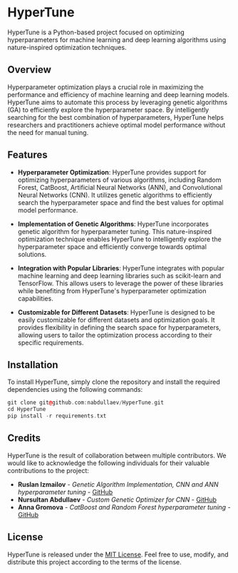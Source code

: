 # HyperTune

HyperTune is a Python-based project focused on optimizing hyperparameters for machine learning and deep learning algorithms using nature-inspired optimization techniques.

## Overview

Hyperparameter optimization plays a crucial role in maximizing the performance and efficiency of machine learning and deep learning models. HyperTune aims to automate this process by leveraging genetic algorithms (GA) to efficiently explore the hyperparameter space. By intelligently searching for the best combination of hyperparameters, HyperTune helps researchers and practitioners achieve optimal model performance without the need for manual tuning.

## Features

-   **Hyperparameter Optimization**: HyperTune provides support for optimizing hyperparameters of various algorithms, including Random Forest, CatBoost, Artificial Neural Networks (ANN), and Convolutional Neural Networks (CNN). It utilizes genetic algorithms to efficiently search the hyperparameter space and find the best values for optimal model performance.

-   **Implementation of Genetic Algorithms**: HyperTune incorporates genetic algorithm for hyperparameter tuning. This nature-inspired optimization technique enables HyperTune to intelligently explore the hyperparameter space and efficiently converge towards optimal solutions.
    
-   **Integration with Popular Libraries**: HyperTune integrates with popular machine learning and deep learning libraries such as scikit-learn and TensorFlow. This allows users to leverage the power of these libraries while benefiting from HyperTune's hyperparameter optimization capabilities.
    
-   **Customizable for Different Datasets**: HyperTune is designed to be easily customizable for different datasets and optimization goals. It provides flexibility in defining the search space for hyperparameters, allowing users to tailor the optimization process according to their specific requirements.

    
## Installation

To install HyperTune, simply clone the repository and install the required dependencies using the following commands:

```cpp
git clone git@github.com:nabdullaev/HyperTune.git
cd HyperTune
pip install -r requirements.txt

```

## Credits

HyperTune is the result of collaboration between multiple contributors. We would like to acknowledge the following individuals for their valuable contributions to the project:

-   **Ruslan Izmailov**  -  _Genetic Algorithm Implementation, CNN and ANN hyperparameter tuning_ -  [GitHub](https://github.com/Hexy00123)
-   **Nursultan Abdullaev**  -  _Custom Genetic Optimizer for CNN_  -  [GitHub](https://github.com/nabdullaev) 
-   **Anna Gromova**  -  _CatBoost and Random Forest hyperparameter tuning_ -  [GitHub](https://github.com/anngrosha)


## License

HyperTune is released under the [MIT License](https://github.com/nabdullaev/HyperTune/blob/main/LICENSE). Feel free to use, modify, and distribute this project according to the terms of the license.
